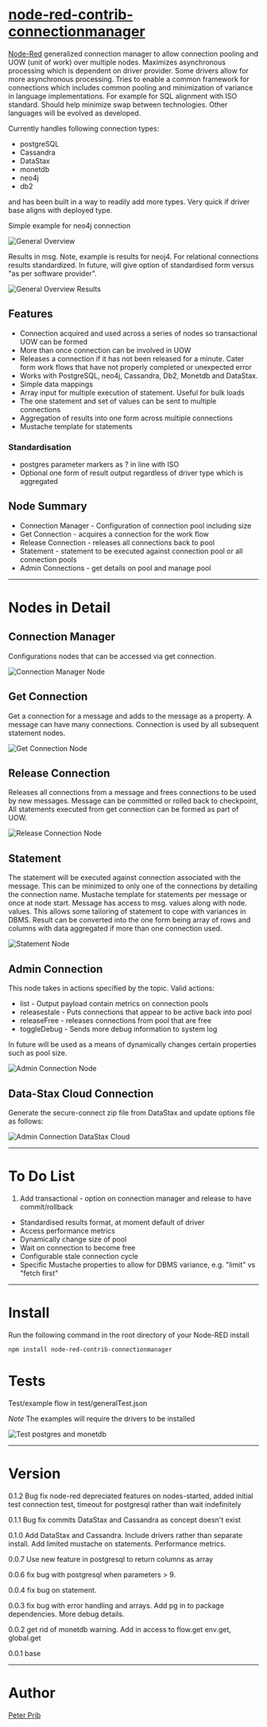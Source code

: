 # [node-red-contrib-connectionmanager][2]


[Node-Red][1] generalized connection manager to allow connection pooling and UOW (unit of work) over multiple nodes. 
Maximizes asynchronous processing which is dependent on driver provider. Some drivers allow for more asynchronous processing. 
Tries to enable a common framework for connections which includes common pooling and minimization of variance in language implementations. For example for SQL alignment with ISO standard.  Should help minimize swap between technologies. Other languages will be evolved as developed.

Currently handles following connection types:
* postgreSQL
* Cassandra
* DataStax 
* monetdb
* neo4j
* db2 

and has been built in a way to readily add more types. 
Very quick if driver base aligns with deployed type.

Simple example for neo4j connection

![General Overview](documentation/generalOverview.JPG "General Overview")

Results in msg.  Note, example is results for neoj4. For relational connections results standardized. In future, will give option of standardised form versus "as per software provider". 

![General Overview Results](documentation/generalOverviewResults.JPG "General Overview  Results")

## Features
* Connection acquired and used across a series of nodes so transactional UOW can be formed
* More than once connection can be involved in UOW
* Releases a connection if it has not been released for a minute.  Cater form work flows that have not properly completed or unexpected error 
* Works with PostgreSQL, neo4j, Cassandra, Db2, Monetdb and DataStax.
* Simple data mappings
* Array input for multiple execution of statement.  Useful for bulk loads
* The one statement and set of values can be sent to multiple connections
* Aggregation of results into one form across multiple connections
* Mustache template for statements

### Standardisation
* postgres parameter markers as ? in line with ISO
* Optional one form of result output regardless of driver type which is aggregated

## Node Summary
* Connection Manager - Configuration of connection pool including size 
* Get Connection - acquires a connection for the work flow
* Release Connection - releases all connections back to pool
* Statement - statement to be executed against connection pool or all connection pools
* Admin Connections - get details on pool and manage pool

------------------------------------------------------------
# Nodes in Detail

## Connection Manager

Configurations nodes that can be accessed via get connection.  

![Connection Manager Node](documentation/connectionManager.JPG "Connection Manager Node")

## Get Connection
Get a connection for a message and adds to the message as a property.
A message can have many connections.
Connection is used by all subsequent statement nodes.

![Get Connection Node](documentation/getConnection.JPG "Get Connection Node")

## Release Connection
Releases all connections from a message and frees connections to be used by new messages.
Message can be committed or rolled back to checkpoint,
All statements executed from get connection can be formed as part of UOW.  

![Release Connection Node](documentation/releaseConnection.JPG "Release Connection Node")

## Statement

The statement will be executed against connection associated with the message.
This can be minimized to only one of the connections by detailing the connection name.
Mustache template for statements per message or once at node start.
Message has access to msg.<property> values along with node.<property> values.
This allows some tailoring of statement to cope with variances in DBMS.
Result can be converted into the one form being array of rows and columns with data aggregated if more than one connection used.

![Statement Node](documentation/statement.JPG "Statement Node")

## Admin Connection

This node takes in actions specified by the topic.
Valid actions:
* list - Output payload contain metrics on connection pools
* releasestale - Puts connections that appear to be active back into pool
* releaseFree - releases connections from pool that are free
* toggleDebug - Sends more debug information to system log

In future will be used as a means of dynamically changes certain properties such as pool size.

![Admin Connection Node](documentation/adminConnection.JPG "Admin Connection Node")

## Data-Stax Cloud Connection

Generate the secure-connect zip file from DataStax and update options file as follows:

![Admin Connection DataStax Cloud](documentation/adminConnectionDatastaxCloud.JPG "DatastaxCloud")


------------------------------------------------------------

# To Do List

1. Add transactional - option on connection manager and release to have commit/rollback
* Standardised results format, at moment default of driver
* Access performance metrics
* Dynamically change size of pool
* Wait on connection to become free
* Configurable stale connection cycle
* Specific Mustache properties to allow for DBMS variance, e.g. "limit" vs "fetch first"

------------------------------------------------------------

# Install

Run the following command in the root directory of your Node-RED install

    npm install node-red-contrib-connectionmanager


# Tests

Test/example flow in test/generalTest.json

_Note_ The examples will require the drivers to be installed


![Test postgres and monetdb](documentation/testPostgres.JPG "Test postgres and monetdb")

------------------------------------------------------------

# Version

0.1.2 Bug fix node-red depreciated features on nodes-started, added initial test connection test, timeout for postgresql rather than wait indefinitely

0.1.1 Bug fix commits DataStax and Cassandra as concept doesn't exist

0.1.0 Add DataStax and Cassandra.  Include drivers rather than separate install.  Add limited mustache on statements. Performance metrics.

0.0.7 Use new feature in postgresql to return columns as array

0.0.6 fix bug with postgresql when parameters > 9.

0.0.4 fix bug on statement.

0.0.3 fix bug with error handling and arrays.  Add pg in to package dependencies.  More debug details.

0.0.2 get rid of monetdb warning.  Add in access to flow.get env.get, global.get

0.0.1 base

------------------------------------------------------------

# Author

[Peter Prib][3]


[1]: http://nodered.org
[2]: https://www.npmjs.com/package/connectionmanager
[3]: https://github.com/peterprib

